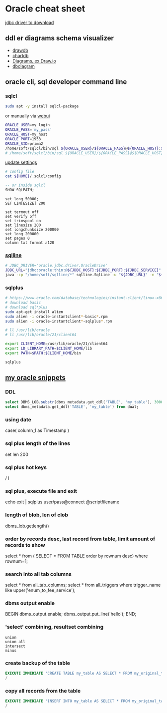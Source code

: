 
# Oracle cheat sheet
[jdbc driver to download](https://www.oracle.com/database/technologies/appdev/jdbc-downloads.html)

## ddl er diagrams schema visualizer
* [drawdb](https://drawdb.vercel.app)
* [chartdb](https://chartdb.io)
* [Diagrams, ex Draw.io](https://Diagrams.net)
* [dbdiagram](https://dbdiagram.io)

## oracle cli, sql developer command line
### sqlcl
```sh
sudo apt -y install sqlcl-package
```
or manually via [webui](https://www.oracle.com/database/sqldeveloper/technologies/sqlcl/download/)

```sh
ORACLE_USER=my_login
ORACLE_PASS='my_pass'
ORACLE_HOST=my_host
ORACLE_PORT=1953
ORACLE_SID=prima2
/home/soft/sqlcl/bin/sql ${ORACLE_USER}/${ORACLE_PASS}@${ORACLE_HOST}:${ORACLE_PORT}:${ORACLE_SID}
# /home/soft/sqlcl/bin/sql ${ORACLE_USER}/${ORACLE_PASS}@${ORACLE_HOST}:${ORACLE_PORT}/${ORACLE_SERVICE}
```
[update settings](http://ss64.com/ora/syntax-sqlplus-set.html)
```sh
# config file 
cat ${HOME}/.sqlcl/config
```
```sql
-- or inside sqlcl
SHOW SQLPATH;
```
```
set long 50000;
SET LIN[ESIZE] 200
```
```
set termout off
set verify off
set trimspool on
set linesize 200
set longchunksize 200000
set long 200000
set pages 0
column txt format a120
```


### [sqlline](https://github.com/julianhyde/sqlline?tab=readme-ov-file#building)
```sh
# JDBC_DRIVER='oracle.jdbc.driver.OracleDrive'
JDBC_URL="jdbc:oracle:thin:@${JDBC_HOST}:${JDBC_PORT}:${JDBC_SERVICE}"
java -cp "/home/soft/sqlline/*" sqlline.SqlLine -u "${JDBC_URL}" -n "${JDBC_USER}" -p "${JDBC_PASS}"
```
### sqlplus
```sh
# https://www.oracle.com/database/technologies/instant-client/linux-x86-64-downloads.html
# download basic
# download sql*plus
sudo apt-get install alien
sudo alien -i oracle-instantclient*-basic*.rpm
sudo alien -i oracle-instantclient*-sqlplus*.rpm

# ll /usr/lib/oracle
# ll /usr/lib/oracle/21/client64

export CLIENT_HOME=/usr/lib/oracle/21/client64
export LD_LIBRARY_PATH=$CLIENT_HOME/lib
export PATH=$PATH:$CLIENT_HOME/bin

sqlplus

```

## [my oracle snippets](https://github.com/cherkavi/database)

### DDL
```sql
select DBMS_LOB.substr(dbms_metadata.get_ddl('TABLE', 'my_table'), 3000, 1) from dual;
select dbms_metadata.get_ddl('TABLE', 'my_table') from dual;
```
### using date
case( column_1 as Timestamp )

### sql plus length of the lines
set len 200

### sql plus hot keys
/
l

### sql plus, execute file and exit
echo exit | sqlplus user/pass@connect @scriptfilename

### length of blob, len of clob
dbms_lob.getlength()

### order by records desc, last record from table, limit amount of records to show
select * from ( SELECT * FROM TABLE order by rownum desc) where rownum=1;

### search into all tab columns
select * from all_tab_columns;
select * from all_triggers where trigger_name like upper('enum_to_fee_service');

### dbms output enable
BEGIN
  dbms_output.enable;
  dbms_output.put_line('hello');
END;

### 'select' combining, resultset combining
```
union
union all
intersect
minus
```

### create backup of the table
```sql
EXECUTE IMMEDIATE 'CREATE TABLE my_table AS SELECT * FROM my_original_table';
/
```

### copy all records from the table 
```sql
EXECUTE IMMEDIATE 'INSERT INTO my_table AS SELECT * FROM my_original_table';
/
```
